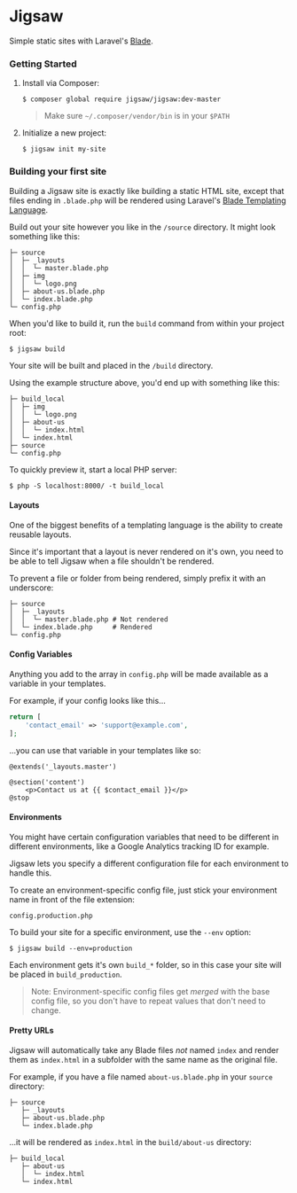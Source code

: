 # Jigsaw

Simple static sites with Laravel's [Blade](http://laravel.com/docs/5.0/templates).

### Getting Started

1. Install via Composer:

    `$ composer global require jigsaw/jigsaw:dev-master`

    > Make sure `~/.composer/vendor/bin` is in your `$PATH`

2. Initialize a new project:

    `$ jigsaw init my-site`

### Building your first site

Building a Jigsaw site is exactly like building a static HTML site, except that files ending in `.blade.php` will be rendered using Laravel's [Blade Templating Language](http://laravel.com/docs/5.0/templates).

Build out your site however you like in the `/source` directory. It might look something like this:

```
├─ source
│  ├─ _layouts
│  │  └─ master.blade.php
│  ├─ img
│  │  └─ logo.png
│  ├─ about-us.blade.php
│  └─ index.blade.php
└─ config.php
```

When you'd like to build it, run the `build` command from within your project root:

`$ jigsaw build`

Your site will be built and placed in the `/build` directory.

Using the example structure above, you'd end up with something like this:

```
├─ build_local
│  ├─ img
│  │  └─ logo.png
│  ├─ about-us
│  │  └─ index.html
│  └─ index.html
├─ source
└─ config.php
```

To quickly preview it, start a local PHP server:

`$ php -S localhost:8000/ -t build_local`

#### Layouts

One of the biggest benefits of a templating language is the ability to create reusable layouts.

Since it's important that a layout is never rendered on it's own, you need to be able to tell Jigsaw when a file shouldn't be rendered.

To prevent a file or folder from being rendered, simply prefix it with an underscore:

```
├─ source
│  ├─ _layouts
│  │  └─ master.blade.php # Not rendered
│  └─ index.blade.php     # Rendered
└─ config.php
```

#### Config Variables

Anything you add to the array in `config.php` will be made available as a variable in your templates.

For example, if your config looks like this...

```php
return [
    'contact_email' => 'support@example.com',
];
```

...you can use that variable in your templates like so:

```
@extends('_layouts.master')

@section('content')
    <p>Contact us at {{ $contact_email }}</p>
@stop
```

#### Environments

You might have certain configuration variables that need to be different in different environments, like a Google Analytics tracking ID for example.

Jigsaw lets you specify a different configuration file for each environment to handle this.

To create an environment-specific config file, just stick your environment name in front of the file extension:

`config.production.php`

To build your site for a specific environment, use the `--env` option:

`$ jigsaw build --env=production`

Each environment gets it's own `build_*` folder, so in this case your site will be placed in `build_production`.

> Note: Environment-specific config files get _merged_ with the base config file, so you don't have to repeat values that don't need to change.

#### Pretty URLs

Jigsaw will automatically take any Blade files _not_ named `index` and render them as `index.html` in a subfolder with the same name as the original file.

For example, if you have a file named `about-us.blade.php` in your `source` directory:

```
├─ source
   ├─ _layouts
   ├─ about-us.blade.php
   └─ index.blade.php
```

...it will be rendered as `index.html` in the `build/about-us` directory:

```
├─ build_local
   ├─ about-us
   │  └─ index.html 
   └─ index.html
```
